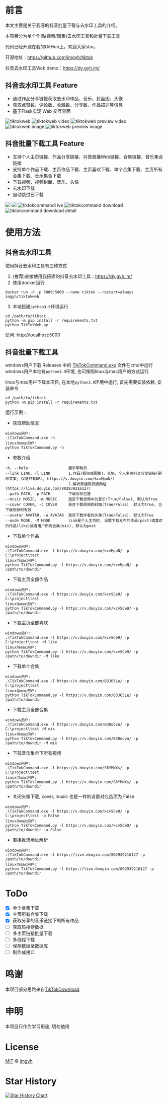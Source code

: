 # 前言

本文主要是关于我写的抖音批量下载与去水印工具的介绍。

本项目分为单个作品(视频/图集)去水印工具和批量下载工具

代码已经开源在我的GitHub上，欢迎大家star。

开源地址：https://github.com/imgyh/tiktok

抖音去水印工具Web demo：https://dy.gyh.im/

## 抖音去水印工具 Feature

* 通过作品分享链接获取去水印作品、音乐、封面图、头像
* 获取点赞数、评论数、收藏数、分享数、作品描述等信息
* 基于Flask实现 Web 交互界面

![tiktokweb](img/tiktokweb.jpg)
![tiktokweb video](img/tiktokwebvideo.jpg)
![tiktokweb preview video](img/tiktokwebpreviewvideo.jpg)
![tiktokweb image](img/tiktokwebimage.jpg)
![tiktokweb preview image](img/tiktokwebpreviewimage.jpg)

## 抖音批量下载工具 Feature

* 支持个人主页链接、作品分享链接、抖音直播Web链接、合集链接、音乐集合链接
* 支持单个作品下载、主页作品下载、主页喜欢下载、单个合集下载、主页所有合集下载、音乐集合下载
* 下载视频、视频封面、音乐、头像
* 去水印下载
* 自动跳过已下载

![](img/tiktokcommand1.jpg)
![](img/tiktokcommand2.jpg)
![tiktokcommandl ive](img/tiktokcommandlive.jpg)
![tiktokcommand download](img/tiktokcommanddownload.jpg)
![tiktokcommand download detail](img/tiktokcommanddownloaddetail.jpg)

# 使用方法

## 抖音去水印工具

使用抖音去水印工具有三种方式

1. (推荐)直接使用我搭建的抖音去水印工具：https://dy.gyh.im/
2. 使用docker运行

```
docker run -d -p 5000:5000 --name tiktok --restart=always imgyh/tiktokweb
```

3. 本地搭建`python3.9`环境运行

```
cd /path/to/tiktok
python -m pip install -r requirements.txt
python TikTokWeb.py
```

访问: http://localhost:5000

## 抖音批量下载工具

windows用户下载 Releases 中的 [TikTokCommand.exe](https://github.com/imgyh/tiktok/releases) 文件在cmd中运行
windows用户本地有`python3.9`环境, 也可按照linux与mac用户的方式运行

linux与mac用户下载本项目, 在本地`python3.9`环境中运行, 首先需要安装依赖, 安装命令

```
cd /path/to/tiktok
python -m pip install -r requirements.txt
```

运行示例：

- 获取帮助信息

```
windows用户:
.\TikTokCommand.exe -h
linux与mac用户:
python TikTokCommand.py -h
```

- 参数介绍

```
-h, --help                  展示帮助页
--link LINK, -l LINK        1.作品(视频或图集)、合集、个人主页抖音分享链接(删除文案, 保证只有URL, https://v.douyin.com/kcvMpuN/)
                            2.解析直播网页版网址(https://live.douyin.com/802939216127)
--path PATH, -p PATH        下载保存位置
--music MUSIC, -m MUSIC     是否下载视频中的音乐(True/False), 默认为True
--cover COVER, -c COVER     是否下载视频的封面(True/False), 默认为True, 当下载视频时有效
--avatar AVATAR, -a AVATAR  是否下载作者的头像(True/False), 默认为True
--mode MODE, -M MODE        link是个人主页时, 设置下载发布的作品(post)或喜欢的作品(like)或者用户所有合集(mix), 默认为post
```

- 下载单个作品

```
windows用户:
.\TikTokCommand.exe -l https://v.douyin.com/kcvMpuN/ -p C:\project\test
linux与mac用户:
python TikTokCommand.py -l https://v.douyin.com/kcvMpuN/ -p /path/to/downdir
```

- 下载主页全部作品

```
windows用户:
.\TikTokCommand.exe -l https://v.douyin.com/kcvSCe9/ -p C:\project\test
linux与mac用户:
python TikTokCommand.py -l https://v.douyin.com/kcvSCe9/ -p /path/to/downdir
```

- 下载主页全部喜欢

```
windows用户:
.\TikTokCommand.exe -l https://v.douyin.com/kcvSCe9/ -p C:\project\test -M like
linux与mac用户:
python TikTokCommand.py -l https://v.douyin.com/kcvSCe9/ -p /path/to/downdir -M like
```

- 下载单个合集

```
windows用户:
.\TikTokCommand.exe -l https://v.douyin.com/B3J63Le/ -p C:\project\test
linux与mac用户:
python TikTokCommand.py -l https://v.douyin.com/B3J63Le/ -p /path/to/downdir
```

- 下载主页全部合集

```
windows用户:
.\TikTokCommand.exe -l https://v.douyin.com/B38oovu/ -p C:\project\test -M mix
linux与mac用户:
python TikTokCommand.py -l https://v.douyin.com/B38oovu/ -p /path/to/downdir -M mix
```

- 下载音乐集合下所有视频

```
windows用户:
.\TikTokCommand.exe -l https://v.douyin.com/S6YMNXs/ -p C:\project\test
linux与mac用户:
python TikTokCommand.py -l https://v.douyin.com/S6YMNXs/ -p /path/to/downdir
```

- 关闭头像下载, cover, music 也是一样的设置对应选项为 False

```
windows用户:
.\TikTokCommand.exe -l https://v.douyin.com/kcvSCe9/ -p C:\project\test -a False
linux与mac用户:
python TikTokCommand.py -l https://v.douyin.com/kcvSCe9/ -p /path/to/downdir -a False
```

- 直播推流地址解析

```
windows用户:
.\TikTokCommand.exe -l https://live.douyin.com/802939216127 -p /path/to/downdir
linux与mac用户:
python TikTokCommand.py -l https://live.douyin.com/802939216127 -p /path/to/downdir
```

# ToDo

- [x] 单个合集下载
- [x] 主页所有合集下载
- [x] 获取分享的音乐链接下的所有作品
- [ ] 获取热搜榜数据
- [ ] 多主页链接批量下载
- [ ] 多线程下载
- [ ] 保存数据至数据库
- [ ] 制作成接口

# 鸣谢

本项目部分思路来自[TikTokDownload](https://github.com/Johnserf-Seed/TikTokDownload)

# 申明

本项目只作为学习用途, 切勿他用

# License

[MIT](https://opensource.org/licenses/MIT) © [imgyh](https://www.imgyh.com/)

# Star History

[![Star History Chart](https://api.star-history.com/svg?repos=imgyh/tiktok&type=Date)](https://star-history.com/#imgyh/tiktok&Date)
